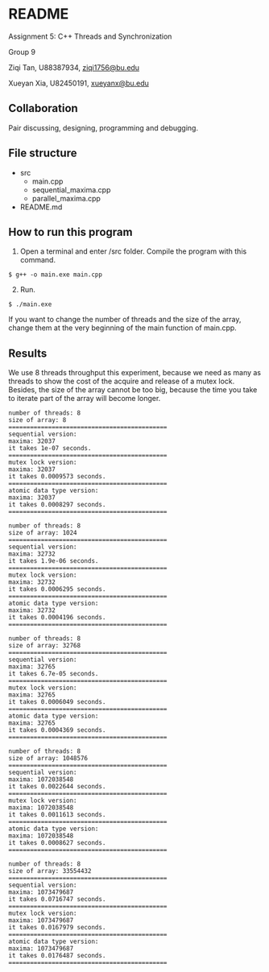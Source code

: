 # README
Assignment 5: C++ Threads and Synchronization

Group 9

Ziqi Tan, U88387934, ziqi1756@bu.edu

Xueyan Xia, U82450191, xueyanx@bu.edu

## Collaboration
Pair discussing, designing, programming and debugging.

## File structure
- src
    - main.cpp
    - sequential_maxima.cpp
    - parallel_maxima.cpp
- README.md

## How to run this program
1. Open a terminal and enter /src folder. Compile the program with this command.
```
$ g++ -o main.exe main.cpp
```
2. Run.
```
$ ./main.exe
```

If you want to change the number of threads and the size of the array, change them at the very beginning of the main function of main.cpp.

## Results
We use 8 threads throughput this experiment, because we need as many as threads to show the cost of the acquire and release of a mutex lock. Besides, the size of the array cannot be too big, because the time you take to iterate part of the array will become longer.

```
number of threads: 8
size of array: 8
============================================
sequential version:
maxima: 32037
it takes 1e-07 seconds.
============================================
mutex lock version:
maxima: 32037
it takes 0.0009573 seconds.
============================================
atomic data type version:
maxima: 32037
it takes 0.0008297 seconds.
============================================
```

```
number of threads: 8
size of array: 1024
============================================
sequential version:
maxima: 32732
it takes 1.9e-06 seconds.
============================================
mutex lock version:
maxima: 32732
it takes 0.0006295 seconds.
============================================
atomic data type version:
maxima: 32732
it takes 0.0004196 seconds.
============================================
```

```
number of threads: 8
size of array: 32768
============================================
sequential version:
maxima: 32765
it takes 6.7e-05 seconds.
============================================
mutex lock version:
maxima: 32765
it takes 0.0006049 seconds.
============================================
atomic data type version:
maxima: 32765
it takes 0.0004369 seconds.
============================================
```

```
number of threads: 8
size of array: 1048576
============================================
sequential version:
maxima: 1072038548
it takes 0.0022644 seconds.
============================================
mutex lock version:
maxima: 1072038548
it takes 0.0011613 seconds.
============================================
atomic data type version:
maxima: 1072038548
it takes 0.0008627 seconds.
============================================
```

```
number of threads: 8
size of array: 33554432
============================================
sequential version:
maxima: 1073479687
it takes 0.0716747 seconds.
============================================
mutex lock version:
maxima: 1073479687
it takes 0.0167979 seconds.
============================================
atomic data type version:
maxima: 1073479687
it takes 0.0176487 seconds.
============================================
```